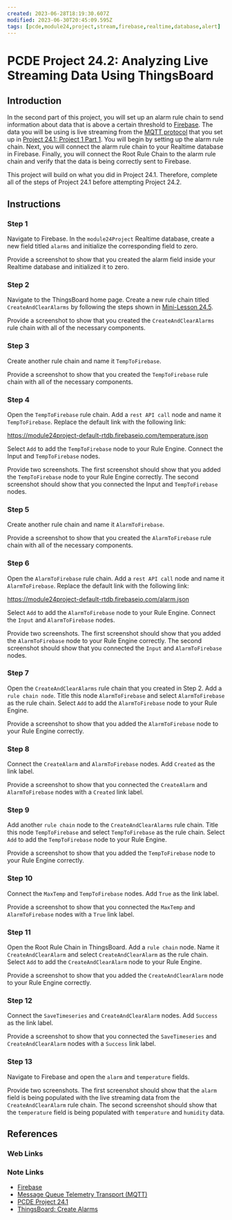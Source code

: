 ```yaml
---
created: 2023-06-28T18:19:30.607Z
modified: 2023-06-30T20:45:09.595Z
tags: [pcde,module24,project,stream,firebase,realtime,database,alert]
---
```

# PCDE Project 24.2: Analyzing Live Streaming Data Using ThingsBoard

## Introduction

In the second part of this project,
you will set up an alarm rule chain to send information about
data that is above a certain threshold to [Firebase][-fb].
The data you will be using is live streaming from
the [MQTT protocol][-mqtt] that you set up in
[Project 24.1: Project 1 Part 1][-pcde-proj-24-2].
You will begin by setting up the alarm rule chain.
Next, you will connect the alarm rule chain to
your Realtime database in Firebase.
Finally, you will connect the Root Rule Chain to the alarm rule chain and
verify that the data is being correctly sent to Firebase.

This project will build on what you did in Project 24.1.
Therefore,
complete all of the steps of Project 24.1 before attempting Project 24.2.

## Instructions

### Step 1

Navigate to Firebase.
In the `module24Project` Realtime database,
create a new field titled `alarms` and initialize the corresponding field to zero.

Provide a screenshot to show that you created the alarm field inside
your Realtime database and initialized it to zero.

### Step 2

Navigate to the ThingsBoard home page.
Create a new rule chain titled `CreateAndClearAlarms` by
following the steps shown in [Mini-Lesson 24.5][-tb-alarm].

Provide a screenshot to show that
you created the `CreateAndClearAlarms` rule chain with
all of the necessary components.

### Step 3

Create another rule chain and name it `TempToFirebase`.

Provide a screenshot to show that
you created the `TempToFirebase` rule chain with all of the necessary components.

### Step 4

Open the `TempToFirebase` rule chain.
Add a `rest API call` node and name it `TempToFirebase`.
Replace the default link with the following link:

<https://module24project-default-rtdb.firebaseio.com/temperature.json>

Select `Add` to add the `TempToFirebase` node to your Rule Engine.
Connect the Input and `TempToFirebase` nodes.

Provide two screenshots.
The first screenshot should show that you added the `TempToFirebase` node to
your Rule Engine correctly.
The second screenshot should show that
you connected the Input and `TempToFirebase` nodes.

### Step 5

Create another rule chain and name it `AlarmToFirebase`.

Provide a screenshot to show that
you created the `AlarmToFirebase` rule chain with
all of the necessary components.

### Step 6

Open the `AlarmToFirebase` rule chain.
Add a `rest API call` node and name it `AlarmToFirebase`.
Replace the default link with the following link:

<https://module24project-default-rtdb.firebaseio.com/alarm.json>

Select `Add` to add the `AlarmToFirebase` node to your Rule Engine.
Connect the `Input` and `AlarmToFirebase` nodes.

Provide two screenshots.
The first screenshot should show that you added the `AlarmToFirebase` node to
your Rule Engine correctly.
The second screenshot should show that you connected the `Input` and
`AlarmToFirebase` nodes.

### Step 7

Open the `CreateAndClearAlarms` rule chain that you created in Step 2.
Add a `rule chain node`.
Title this node `AlarmToFirebase` and select `AlarmToFirebase` as the rule chain.
Select `Add` to add the `AlarmToFirebase` node to your Rule Engine.

Provide a screenshot to show that you added the `AlarmToFirebase` node to
your Rule Engine correctly.

### Step 8

Connect the `CreateAlarm` and `AlarmToFirebase` nodes.
Add `Created` as the link label.

Provide a screenshot to show that
you connected the `CreateAlarm` and `AlarmToFirebase` nodes with
a `Created` link label.

### Step 9
Add another `rule chain` node to the `CreateAndClearAlarms` rule chain.
Title this node `TempToFirebase` and select `TempToFirebase` as the rule chain.
Select `Add` to add the `TempToFirebase` node to your Rule Engine.

Provide a screenshot to show that you added the `TempToFirebase` node to
your Rule Engine correctly.

### Step 10

Connect the `MaxTemp` and `TempToFirebase` nodes.
Add `True` as the link label.

Provide a screenshot to show that
you connected the `MaxTemp` and `AlarmToFirebase` nodes with a `True` link label.

### Step 11

Open the Root Rule Chain in ThingsBoard.
Add a `rule chain` node.
Name it `CreateAndClearAlarm` and select `CreateAndClearAlarm` as the rule chain.
Select `Add` to add the `CreateAndClearAlarm` node to your Rule Engine.

Provide a screenshot to show that you added the `CreateAndClearAlarm` node to
your Rule Engine correctly.

### Step 12

Connect the `SaveTimeseries` and `CreateAndClearAlarm` nodes.
Add `Success` as the link label.

Provide a screenshot to show that
you connected the `SaveTimeseries` and `CreateAndClearAlarm` nodes with
a `Success` link label.

### Step 13

Navigate to Firebase and open the `alarm` and `temperature` fields.

Provide two screenshots.
The first screenshot should show that the `alarm` field is being populated with
the live streaming data from the `CreateAndClearAlarm` rule chain.
The second screenshot should show that
the `temperature` field is being populated with `temperature` and
`humidity` data.

## References

### Web Links

<!-- Hidden References -->

### Note Links

* [Firebase][-fb]
* [Message Queue Telemetry Transport (MQTT)][-mqtt]
* [PCDE Project 24.1][-pcde-proj-24-2]
* [ThingsBoard: Create Alarms][-tb-alarm]

<!-- Hidden References -->
[-fb]: firebase.md "Firebase"
[-mqtt]: mqtt.md "Message Queue Telemetry Transport (MQTT)"
[-pcde-proj-24-2]: pcde-project-24-1.md "PCDE Project 24.1"
[-tb-alarm]: thingsboard.md#create-alarms "ThingsBoard: Create Alarms"
